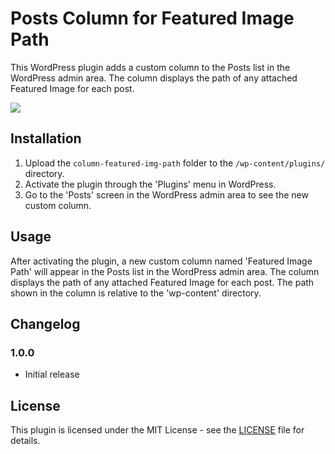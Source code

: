 # Posts Column for Featured Image Path

This WordPress plugin adds a custom column to the Posts list in the WordPress admin area. The column displays the path of any attached Featured Image for each post.

![](screenshot.png)

## Installation

1. Upload the `column-featured-img-path` folder to the `/wp-content/plugins/` directory.
2. Activate the plugin through the 'Plugins' menu in WordPress.
3. Go to the 'Posts' screen in the WordPress admin area to see the new custom column.

## Usage

After activating the plugin, a new custom column named 'Featured Image Path' will appear in the Posts list in the WordPress admin area. The column displays the path of any attached Featured Image for each post. The path shown in the column is relative to the 'wp-content' directory.

## Changelog

### 1.0.0

* Initial release

## License

This plugin is licensed under the MIT License - see the [LICENSE](LICENSE) file for details.
